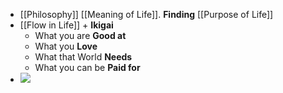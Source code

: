 - [[Philosophy]] [[Meaning of Life]]. **Finding** [[Purpose of Life]]
- [[Flow in Life]] + **Ikigai**
    - What you are **Good at**
    - What you **Love**
    - What that World **Needs**
    - What you can be **Paid for**
- ![](https://firebasestorage.googleapis.com/v0/b/firescript-577a2.appspot.com/o/imgs%2Fapp%2Fsakthi%2F4gkNUre0uu.jpg?alt=media&token=3e05d2ed-2953-434c-a15b-70be57c033bb)
